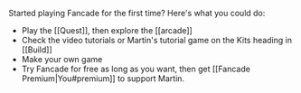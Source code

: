 Started playing Fancade for the first time? Here's what you could do:
* Play the [[Quest]], then explore the [[arcade]]
* Check the video tutorials or Martin's tutorial game on the Kits heading in [[Build]]
* Make your own game
* Try Fancade for free as long as you want, then get [[Fancade Premium|You#premium]] to support Martin.